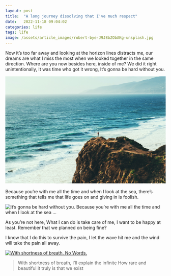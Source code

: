 ```yaml
---
layout: post
title:  "A long journey dissolving that I've much respect"
date:   2022-11-18 09:04:02
categories: life
tags: life
image: /assets/article_images/robert-bye-J9J8bZObAKg-unsplash.jpg
---
```


Now it’s too far away and looking at the horizon lines distracts me, our dreams are what I miss the most when we looked together in the same direction.
Where are you now besides here, inside of me? We did it right unintentionally, It was time who got it wrong, It’s gonna be hard without you.

![Our dreams is what I miss the most. When we looked together at the same direction.](/assets/article_images/austin-neill-HAKTHWgeDWE-unsplash.jpg "Our dreams is what I miss the most. When we looked together at the same direction.")

Because you’re with me all the time and when I look at the sea, there’s something that tells me that life goes on and giving in is foolish.

![It’s gonna be hard without you. Because you’re with me all the time and when I look at the sea ...](/assets/article_images/joseph-barrientos-oQl0eVYd_n8-unsplash.jpg "It’s gonna be hard without you. Because you’re with me all the time and when I look at the sea ...")

As you’re not here, What I can do is take care of me, I want to be happy at least. Remember that we planned on being fine?

I know that I do this to survive the pain, I let the wave hit me and the wind will take the pain all away.

[![With shortness of breath. No Words.](https://img.youtube.com/vi/Ua-84AiHiEI/maxresdefault.jpg)](https://www.youtube.com/watch?v=Ua-84AiHiEI)

>With shortness of breath, I'll explain the infinite 
How rare and beautiful it truly is that we exist